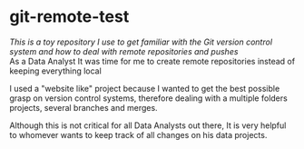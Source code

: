 # git-remote-test
*This is a toy repository I use to get familiar with the Git version control system and how to deal  with remote repositories and pushes*
<br>
As a Data Analyst It was time for me to create remote repositories instead of keeping everything local

I used a "website like" project because I wanted to get the best possible grasp on version control systems, therefore dealing with a multiple folders projects, several branches and merges. 

Although this is not critical for all Data Analysts out there, It is very helpful to whomever wants to keep track of all  changes on his data projects.
